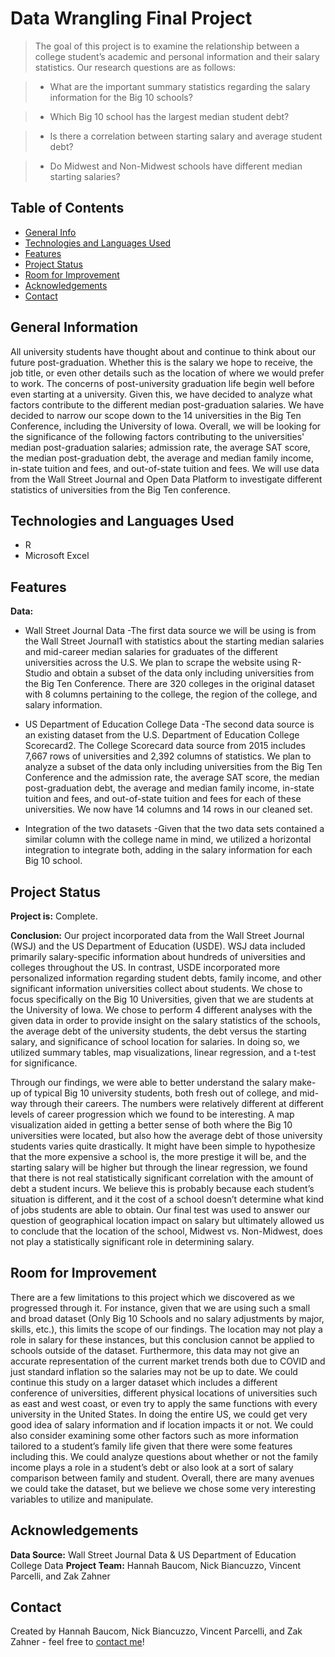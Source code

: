 # Data Wrangling Final Project
> The goal of this project is to examine the relationship between a college student’s academic and personal information and their salary statistics. Our research questions are as follows: 

> - What are the important summary statistics regarding the salary information for the Big 10 schools? 

> - Which Big 10 school has the largest median student debt? 

> - Is there a correlation between starting salary and average student debt? 

> - Do Midwest and Non-Midwest schools have different median starting salaries? 

## Table of Contents
* [General Info](#general-information)
* [Technologies and Languages Used](#technologies-and-languages-used)
* [Features](#features)
* [Project Status](#project-status)
* [Room for Improvement](#room-for-improvement)
* [Acknowledgements](#acknowledgements)
* [Contact](#contact)
<!-- * [License](#license) -->


## General Information
All university students have thought about and continue to think about our future post-graduation. Whether this is the salary we hope to receive, the job title, or even other details such as the location of where we would prefer to work. The concerns of post-university graduation life begin well before even starting at a university. Given this, we have decided to analyze what factors contribute to the different median post-graduation salaries. We have decided to narrow our scope down to the 14 universities in the Big Ten Conference, including the University of Iowa. Overall, we will be looking for the significance of the following factors contributing to the universities' median post-graduation salaries; admission rate, the average SAT score, the median post-graduation debt, the average and median family income, in-state tuition and fees, and out-of-state tuition and fees. We will use data from the Wall Street Journal and Open Data Platform to investigate different statistics of universities from the Big Ten conference. 

## Technologies and Languages Used
- R
- Microsoft Excel


## Features
**Data:**
- Wall Street Journal Data 
  -The first data source we will be using is from the Wall Street Journal1 with statistics about the starting median salaries and mid-career median salaries for graduates of the different universities across the U.S. We plan to scrape the website using R-Studio and obtain a subset of the data only including universities from the Big Ten Conference. There are 320 colleges in the original dataset with 8 columns pertaining to the college, the region of the college, and salary information. 

- US Department of Education College Data 
  -The second data source is an existing dataset from the U.S. Department of Education College Scorecard2. The College Scorecard data source from 2015 includes 7,667 rows of universities and 2,392 columns of statistics. We plan to analyze a subset of the data only including universities from the Big Ten Conference and the admission rate, the average SAT score, the median post-graduation debt, the average and median family income, in-state tuition and fees, and out-of-state tuition and fees for each of these universities. We now have 14 columns and 14 rows in our cleaned set. 
  
- Integration of the two datasets 
  -Given that the two data sets contained a similar column with the college name in mind, we utilized a horizontal integration to integrate both, adding in the salary information for each Big 10 school. 
  
## Project Status
**Project is:** Complete. 

**Conclusion:** 
  Our project incorporated data from the Wall Street Journal (WSJ) and the US Department of Education (USDE). WSJ data included primarily salary-specific information about hundreds of universities and colleges throughout the US. In contrast, USDE incorporated more personalized information regarding student debts, family income, and other significant information universities collect about students. We chose to focus specifically on the Big 10 Universities, given that we are students at the University of Iowa. We chose to perform 4 different analyses with the given data in order to provide insight on the salary statistics of the schools, the average debt of the university students, the debt versus the starting salary, and significance of school location for salaries. In doing so, we utilized summary tables, map visualizations, linear regression, and a t-test for significance.  

  Through our findings, we were able to better understand the salary make-up of typical Big 10 university students, both fresh out of college, and mid-way through their careers. The numbers were relatively different at different levels of career progression which we found to be interesting. A map visualization aided in getting a better sense of both where the Big 10 universities were located, but also how the average debt of those university students varies quite drastically. It might have been simple to hypothesize that the more expensive a school is, the more prestige it will be, and the starting salary will be higher but through the linear regression, we found that there is not real statistically significant correlation with the amount of debt a student incurs. We believe this is probably because each student’s situation is different, and it the cost of a school doesn’t determine what kind of jobs students are able to obtain. Our final test was used to answer our question of geographical location impact on salary but ultimately allowed us to conclude that the location of the school, Midwest vs. Non-Midwest, does not play a statistically significant role in determining salary. 

## Room for Improvement

There are a few limitations to this project which we discovered as we progressed through it. For instance, given that we are using such a small and broad dataset (Only Big 10 Schools and no salary adjustments by major, skills, etc.), this limits the scope of our findings. The location may not play a role in salary for these instances, but this conclusion cannot be applied to schools outside of the dataset. Furthermore, this data may not give an accurate representation of the current market trends both due to COVID and just standard inflation so the salaries may not be up to date. We could continue this study on a larger dataset which includes a different conference of universities, different physical locations of universities such as east and west coast, or even try to apply the same functions with every university in the United States. In doing the entire US, we could get very good idea of salary information and if location impacts it or not. We could also consider examining some other factors such as more information tailored to a student’s family life given that there were some features including this. We could analyze questions about whether or not the family income plays a role in a student’s debt or also look at a sort of salary comparison between family and student. Overall, there are many avenues we could take the dataset, but we believe we chose some very interesting variables to utilize and manipulate.  

## Acknowledgements
**Data Source:** 
  Wall Street Journal Data & US Department of Education College Data 
**Project Team:**
Hannah Baucom, Nick Biancuzzo, Vincent Parcelli, and Zak Zahner 

## Contact
Created by Hannah Baucom, Nick Biancuzzo, Vincent Parcelli, and Zak Zahner - feel free to [contact me](hannahbaucom11@gmail.com)!


<!-- Optional -->
<!-- ## License -->
<!-- This project is open source and available under the [... License](). -->

<!-- You don't have to include all sections - just the one's relevant to your project -->
